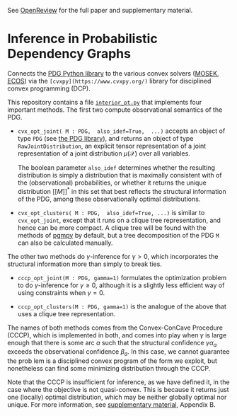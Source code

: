 See [OpenReview](https://openreview.net/forum?id=XIn-DFFR2zO) for the full paper
and supplementary material. 

# Inference in Probabilistic Dependency Graphs

Connects the 
[PDG Python library](https://github.com/orichardson/pdg)
to the various convex solvers
([MOSEK](), [ECOS]()) via
the `[cvxpy](https://www.cvxpy.org/)`
library for disciplined convex programming (DCP).


This repository contains a file 
[`interior_pt.py`](interior_pt.py)
that implements four important methods.
The first two compute observational semantics of the PDG. 

* `cvx_opt_joint( M : PDG,  also_idef=True,  ...)`
	accepts an object of type `PDG` (see [the PDG library](https://github.com/orichardson/pdg)),
	and returns an object of type `RawJointDistribution`, an explicit tensor representation of a joint
	representation of a joint distribution $\mu(\mathcal X)$ over all variables.
	
	The boolean parameter `also_idef` determines whether the resulting distribution is simply a distribution that is maximally
	consistent with of the (observational) probabilities, or
	whether it returns the unique distribution $[[ M ]]^*$ 
	in this set that best reflects the structural information of the PDG, among 
	these observationally optimal distributions.

* `cvx_opt_clusters( M : PDG,  also_idef=True, ...)`
	is similar to `cvx_opt_joint`, except that it runs on a clique tree representation,
	and hence can be more compact. A clique tree will be found with the methods of
		[pgmpy](https://pgmpy.org/models/junctiontree.html) by default, but a tree
		decomposition of the PDG `M` can also be calculated manually.

The other two methods do $\gamma$-inference for $\gamma > 0$,
which incorporates the structural information more than simply to break ties.

* `cccp_opt_joint(M : PDG, gamma=1)`
	formulates the optimization problem to do $\gamma$-inference for $\gamma \ge 0$,
	although it is a slightly less efficient way of using constraints when $\gamma = 0$. 

* `cccp_opt_clusters(M : PDG, gamma=1)`
	is the analogue of the above that uses a clique tree representation.

The names of both methods comes from the
Convex-ConCave Procedure (CCCP), which is implemented in both,
and comes into play when $\gamma$ is large enough that there is some arc $a$ such 
that the structural confidence $\gamma \alpha_a$ exceeds the observational confidence $\beta_a$.
In this case, we cannot guarantee the prob lem is a disciplined convex program of the
form we exploit, but nonetheless can find some minimizing distribution through the CCCP.

Note that the CCCP is insufficient for inference, as we 
 have defined it, in the case where
the objective is not quasi-convex.
This is because it returns just one (locally) optimal distribution, which may 
	be neither globally optimal nor unique.
For more information, see [supplementary material](https://openreview.net/attachment?id=XIn-DFFR2zO&name=supplementary_material), Appendix B.
